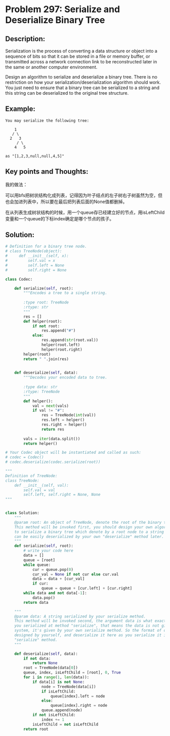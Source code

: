 # Problem 297: Serialize and Deserialize Binary Tree

## Description:

Serialization is the process of converting a data structure or object into a sequence of bits so that it can be stored in a file or memory buffer, or transmitted across a network connection link to be reconstructed later in the same or another computer environment.

Design an algorithm to serialize and deserialize a binary tree. There is no restriction on how your serialization/deserialization algorithm should work. You just need to ensure that a binary tree can be serialized to a string and this string can be deserialized to the original tree structure.

## Example:

```text
You may serialize the following tree:

    1
   / \
  2   3
     / \
    4   5

as "[1,2,3,null,null,4,5]"
```

## Key points and Thoughts:

我的做法：

可以用bfs把树状结构化成列表，记得因为叶子结点的左子树右子树虽然为空，但也会加进列表中，所以要在最后把列表后面的None值都删掉。

在从列表生成树状结构的时候，用一个queue存已经建立好的节点，用isLeftChild变量和一个queue的下标index确定是哪个节点的孩子。

## Solution:

```python
# Definition for a binary tree node.
# class TreeNode(object):
#     def __init__(self, x):
#         self.val = x
#         self.left = None
#         self.right = None

class Codec:

    def serialize(self, root):
        """Encodes a tree to a single string.
        
        :type root: TreeNode
        :rtype: str
        """
        res = []
        def helper(root):
            if not root:
                res.append("#")
            else:
                res.append(str(root.val))
                helper(root.left)
                helper(root.right)
        helper(root)
        return " ".join(res)
        

    def deserialize(self, data):
        """Decodes your encoded data to tree.
        
        :type data: str
        :rtype: TreeNode
        """
        def helper():
            val = next(vals)
            if val != "#":
                res = TreeNode(int(val))
                res.left = helper()
                res.right = helper()
                return res
        
        vals = iter(data.split())
        return helper()

# Your Codec object will be instantiated and called as such:
# codec = Codec()
# codec.deserialize(codec.serialize(root))
```

```python
"""
Definition of TreeNode:
class TreeNode:
    def __init__(self, val):
        self.val = val
        self.left, self.right = None, None
"""


class Solution:
    """
    @param root: An object of TreeNode, denote the root of the binary tree.
    This method will be invoked first, you should design your own algorithm 
    to serialize a binary tree which denote by a root node to a string which
    can be easily deserialized by your own "deserialize" method later.
    """
    def serialize(self, root):
        # write your code here
        data = []
        queue = [root]
        while queue:
            cur = queue.pop(0)
            cur_val = None if not cur else cur.val
            data = data + [cur_val]
            if cur:
                queue = queue + [cur.left] + [cur.right]
        while data and not data[-1]:
            data.pop()
        return data

    """
    @param data: A string serialized by your serialize method.
    This method will be invoked second, the argument data is what exactly
    you serialized at method "serialize", that means the data is not given by
    system, it's given by your own serialize method. So the format of data is
    designed by yourself, and deserialize it here as you serialize it in 
    "serialize" method.
    """

    def deserialize(self, data):
        if not data:
            return None
        root = TreeNode(data[0])
        queue, index, isLeftChild = [root], 0, True
        for i in range(1, len(data)):
            if data[i] is not None:
                node = TreeNode(data[i])
                if isLeftChild:
                    queue[index].left = node
                else:
                    queue[index].right = node
                queue.append(node)
            if not isLeftChild:
                index += 1
            isLeftChild = not isLeftChild
        return root

```

